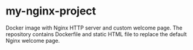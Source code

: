 # my-nginx-project
Docker image with Nginx HTTP server and custom welcome page. The repository contains Dockerfile and static HTML file to replace the default Nginx welcome page.

